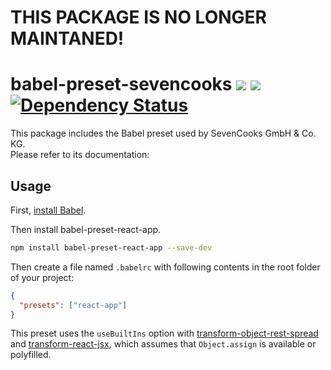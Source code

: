# THIS PACKAGE IS NO LONGER MAINTANED!

# babel-preset-sevencooks [![](https://img.shields.io/npm/v/babel-preset-sevencooks.svg)](https://www.npmjs.com/package/babel-preset-sevencooks) [![](https://img.shields.io/npm/dm/babel-preset-sevencooks.svg)](https://www.npmjs.com/package/babel-preset-sevencooks) [![Dependency Status](https://david-dm.org/sevencooks-gmbh-co-kg/babel-preset-sevencooks.svg)](https://david-dm.org/sevencooks-gmbh-co-kg/babel-preset-sevencooks?branch=master)

This package includes the Babel preset used by SevenCooks GmbH & Co. KG.<br>
Please refer to its documentation:

## Usage

First, [install Babel](https://babeljs.io/docs/setup/).

Then install babel-preset-react-app.

```sh
npm install babel-preset-react-app --save-dev
```

Then create a file named `.babelrc` with following contents in the root folder of your project:

```json
{
  "presets": ["react-app"]
}
```

This preset uses the `useBuiltIns` option with [transform-object-rest-spread](http://babeljs.io/docs/plugins/transform-object-rest-spread/) and [transform-react-jsx](http://babeljs.io/docs/plugins/transform-react-jsx/), which assumes that `Object.assign` is available or polyfilled.
